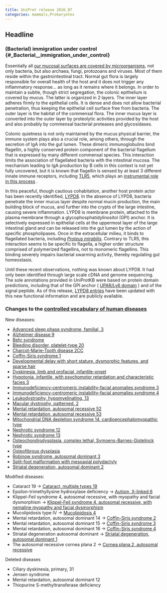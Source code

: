 ```yaml
---
title: UniProt release 2016_07
categories: mammals,Prokaryotes
---
```


## Headline

### (Bacterial) immigration under control {\#\_Bacterial\_\_immigration\_under\_control}

Essentially all [our mucosal surfaces are covered by microorganisms](http://www.uniprot.org/help/2014/03/19/release), not only bacteria, but also archaea, fungi, protozoans and viruses. Most of them reside within the gastrointestinal tract. Normal gut flora is largely responsible for overall health of the host and it does not trigger any inflammatory response... as long as it remains where it belongs. In order to maintain a subtle, though strict segregation, the colonic epithelium is covered by mucus. The latter is organized in 2 layers. The inner layer adheres firmly to the epithelial cells. It is dense and does not allow bacterial penetration, thus keeping the epithelial cell surface free from bacteria. The outer layer is the habitat of the commensal flora. The inner mucus layer is converted into the outer layer by proteolytic activities provided by the host and also probably by commensal bacterial proteases and glycosidases.

Colonic quietness is not only maintained by the mucus physical barrier, the immune system plays also a crucial role, among others, through the secretion of IgA into the gut lumen. These dimeric immunoglobulins bind flagellin, a highly conserved protein component of the bacterial flagellum that is expressed by many different commensal species. This interaction limits the association of flagellated bacteria with the intestinal mucosa. The mechanism leading to IgA production by B cells in this context is not yet fully uncovered, but it is known that flagellin is sensed by at least 3 different innate immune receptors, including [TLR5](http://www.uniprot.org/uniprot/?query=gene:tlr5+AND+reviewed:yes), which plays an [instrumental role in this process](https://www.ncbi.nlm.nih.gov/pubmed/24237702) .

In this peaceful, though cautious cohabitation, another host protein actor has been recently identified, [LYPD8](https://www.ncbi.nlm.nih.gov/pubmed/27027293). In the absence of LYPD8, bacteria penetrate the inner mucus layer despite normal mucin production, the main building block of mucus, and further into the crypts of the large intestine, causing severe inflammation. LYPD8 is membrane protein, attached to the plasma membrane through a glycophosphatidylinositol (GPI) anchor. It is selectively expressed in epithelial cells at the uppermost layer of the large intestinal gland and can be released into the gut lumen by the action of specific phospholipases. Once in the extracellular milieu, it binds to flagellated bacteria, including [*Proteus mirabilis*](http://www.uniprot.org/taxonomy/584). Contrary to TLR5, this interaction seems to be specific to flagella, a higher order structure comprised of polymerized flagellins, not to monomeric flagellins. This binding severely impairs bacterial swarming activity, thereby regulating gut homeostasis.

Until these recent observations, nothing was known about LYPD8. It had only been identified through large scale cDNA and genome sequencing. The sole annotations provided in UniProtKB were based on protein domain predictions, including that of the GPI anchor ( [UPAR/Ly6 domain](http://www.ebi.ac.uk/interpro/entry/IPR016054) ) and of the signal peptide. As of this release, [LYPD8 entries](http://www.uniprot.org/uniprot/?query=gene:lypd8+AND+reviewed:yes) have been updated with this new functional information and are publicly available.

### Changes to the [controlled vocabulary of human diseases](http://www.uniprot.org/docs/humdisease)

New diseases:

-   [Advanced sleep phase syndrome, familial, 3](http://www.uniprot.org/diseases/DI-04696)
-   [Alzheimer disease 9](http://www.uniprot.org/diseases/DI-04711)
-   [Behr syndrome](http://www.uniprot.org/diseases/DI-04690)
-   [Bleeding disorder, platelet-type 20](http://www.uniprot.org/diseases/DI-04706)
-   [Charcot-Marie-Tooth disease 2CC](http://www.uniprot.org/diseases/DI-04709)
-   [Coffin-Siris syndrome 1](http://www.uniprot.org/diseases/DI-04692)
-   [Developmental delay with short stature, dysmorphic features, and sparse hair](http://www.uniprot.org/diseases/DI-04703)
-   [Dyskinesia, limb and orofacial, infantile-onset](http://www.uniprot.org/diseases/DI-04707)
-   [Hypotonia, infantile, with psychomotor retardation and characteristic facies 3](http://www.uniprot.org/diseases/DI-04694)
-   [Immunodeficiency-centromeric instability-facial anomalies syndrome 3](http://www.uniprot.org/diseases/DI-04704)
-   [Immunodeficiency-centromeric instability-facial anomalies syndrome 4](http://www.uniprot.org/diseases/DI-04705)
-   [Leukodystrophy, hypomyelinating, 13](http://www.uniprot.org/diseases/DI-04695)
-   [Macular dystrophy, patterned, 2](http://www.uniprot.org/diseases/DI-04710)
-   [Mental retardation, autosomal recessive 52](http://www.uniprot.org/diseases/DI-04697)
-   [Mental retardation, autosomal recessive 53](http://www.uniprot.org/diseases/DI-04693)
-   [Mitochondrial DNA depletion syndrome 14, cardioencephalomyopathic type](http://www.uniprot.org/diseases/DI-04691)
-   [Nephrotic syndrome 12](http://www.uniprot.org/diseases/DI-04699)
-   [Nephrotic syndrome 13](http://www.uniprot.org/diseases/DI-04700)
-   [Osteochondrodysplasia, complex lethal, Symoens-Barnes-Gistelinck type](http://www.uniprot.org/diseases/DI-04702)
-   [Osteofibrous dysplasia](http://www.uniprot.org/diseases/DI-04712)
-   [Robinow syndrome, autosomal dominant 3](http://www.uniprot.org/diseases/DI-04701)
-   [Split-foot malformation with mesoaxial polydactyly](http://www.uniprot.org/diseases/DI-04698)
-   [Striatal degeneration, autosomal dominant 2](http://www.uniprot.org/diseases/DI-04708)

Modified diseases:

-   Cataract 19 -&gt; [Cataract, multiple types 19](http://www.uniprot.org/diseases/DI-03783)
-   Epsilon-trimethyllysine hydroxylase deficiency -&gt; [Autism, X-linked 6](http://www.uniprot.org/diseases/DI-03482)
-   Klippel-Feil syndrome 4, autosomal recessive, with myopathy and facial dysmorphism -&gt; [Klippel-Feil syndrome 4, autosomal recessive, with nemaline myopathy and facial dysmorphism](http://www.uniprot.org/diseases/DI-04523)
-   Mucolipidosis type IV -&gt; [Mucolipidosis 4](http://www.uniprot.org/diseases/DI-01998)
-   Mental retardation, autosomal dominant 14 -&gt; [Coffin-Siris syndrome 2](http://www.uniprot.org/diseases/DI-03453)
-   Mental retardation, autosomal dominant 15 -&gt; [Coffin-Siris syndrome 3](http://www.uniprot.org/diseases/DI-03454)
-   Mental retardation, autosomal dominant 16 -&gt; [Coffin-Siris syndrome 4](http://www.uniprot.org/diseases/DI-03455)
-   Striatal degeneration autosomal dominant -&gt; [Striatal degeneration, autosomal dominant 1](http://www.uniprot.org/diseases/DI-02813)
-   The autosomal recessive cornea plana 2 -&gt; [Cornea plana 2, autosomal recessive](http://www.uniprot.org/diseases/DI-02364)

Deleted diseases

-   Ciliary dyskinesia, primary, 31
-   Jensen syndrome
-   Mental retardation, autosomal dominant 12
-   Thiopurine S-methyltransferase deficiency
